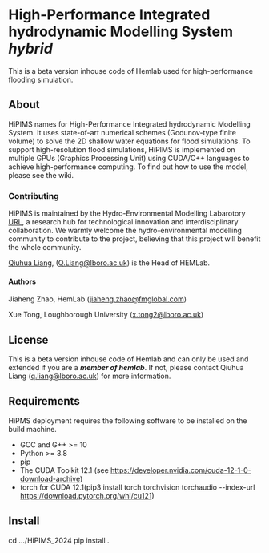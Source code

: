 # High-Performance Integrated hydrodynamic Modelling System ***hybrid***

This is a beta version inhouse code of Hemlab used for high-performance flooding simulation.


## About
HiPIMS names for High-Performance Integrated hydrodynamic Modelling System. It uses state-of-art numerical schemes (Godunov-type finite volume) to solve the 2D shallow water equations for flood simulations. To support high-resolution flood simulations, HiPIMS is implemented on multiple GPUs (Graphics Processing Unit) using CUDA/C++ languages to achieve high-performance computing. To find out how to use the model, please see the wiki.

### Contributing
HiPIMS is maintained by the Hydro-Environmental Modelling Labarotory [URL](https://www.hemlab.org/), a research hub for technological innovation and interdisciplinary collaboration. We warmly welcome the hydro-environmental modelling community to contribute to the project, believing that this project will benefit the whole community.

 [Qiuhua Liang](https://www.lboro.ac.uk/departments/abce/staff/qiuhua-liang/), ([Q.Liang@lboro.ac.uk](mailto:Q.Liang@lboro.ac.uk)) is the Head of HEMLab.

#### Authors
Jiaheng Zhao, HemLab ([jiaheng.zhao@fmglobal.com](mailto:jiaheng.zhao@fmglobal.comk))

Xue Tong, Loughborough University ([x.tong2@lboro.ac.uk](mailto:x.tong2@lboro.ac.uk))  
  
## License
This is a beta version inhouse code of Hemlab and can only be used and extended if you are a ***member of hemlab***. If not, please contact Qiuhua Liang (q.liang@lboro.ac.uk) for more information.

## Requirements
HiPMS deployment requires the following software to be installed on the build machine.
- GCC and G++ >= 10
- Python >= 3.8
- pip
- The CUDA Toolkit 12.1 (see https://developer.nvidia.com/cuda-12-1-0-download-archive)
- torch for CUDA 12.1(pip3 install torch torchvision torchaudio --index-url https://download.pytorch.org/whl/cu121)

## Install
cd .../HiPIMS_2024
pip install .
